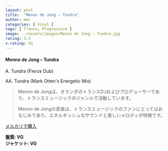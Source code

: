 ```yaml
---
layout: post
title:  "Menno de Jong – Tundra"
author: mmr
categories: [ Vinyl ]
tags: [ Trance, Progressive ]
image: ../assets/images/Menno de Jong – Tundra.jpg
rating: 3.5
v-rating: VG
---
```


#### Menno de Jong – Tundra

A. Tundra (Fierce Dub)

AA. Tundra (Mark Otten's Energetic Mix)

> Menno de Jongは、オランダのトランスDJおよびプロデューサーであり、トランスミュージックのジャンルで活動しています。

> Menno de Jongの音楽は、トランスミュージックのファンにとってはおなじみであり、エネルギッシュなサウンドと美しいメロディが特徴です。

[メルカリで購入](https://jp.mercari.com/item/m64985374151)

<div class="mt-4 mb-4 d-flex align-items-center">
<strong class="mr-1">盤質: VG</strong>
</div>
<div class="mt-4 mb-4 d-flex align-items-center">
<strong class="mr-1">ジャケット: VG</strong>
</div>
